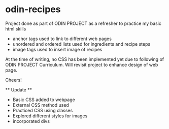 # odin-recipes

Project done as part of ODIN PROJECT as a refresher to practice my basic html skills 
- anchor tags used to link to different web pages 
- unordered and ordered lists used for ingredients and recipe steps
- image tags used to insert image of recipes

At the time of writing, no CSS has been implemented yet due to following of ODIN PROJECT Curriculum.
Will revisit project to enhance design of web page.

Cheers!

** Update **
- Basic CSS added to webpage 
- External CSS method used
- Practiced CSS using classes 
- Explored different styles for images 
- incorporated divs

